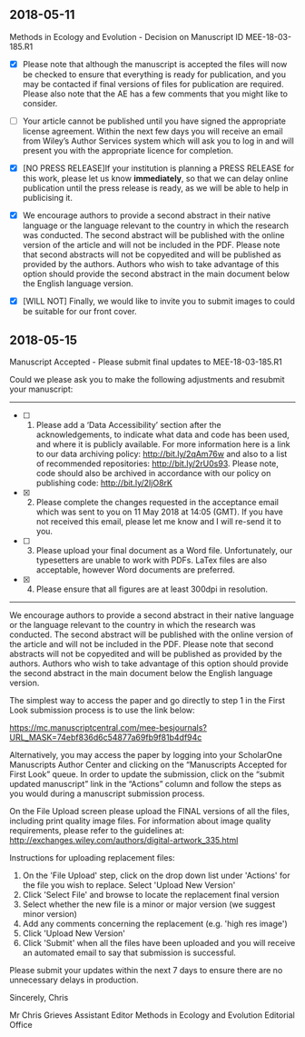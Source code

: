 ## 2018-05-11

Methods in Ecology and Evolution - Decision on Manuscript ID MEE-18-03-185.R1

 * [x] Please note that although the manuscript is accepted the files will now be checked to ensure that everything is ready for publication, and you may be contacted if final versions of files for publication are required. Please also note that the AE has a few comments that you might like to consider.

 * [ ] Your article cannot be published until you have signed the appropriate license agreement. Within the next few days you will receive an email from Wiley’s Author Services system which will ask you to log in and will present you with the appropriate licence for completion.

 * [x] [NO PRESS RELEASE]If your institution is planning a PRESS RELEASE for this work, please let us know <strong>immediately</strong>, so that we can delay online publication until the press release is ready, as we will be able to help in publicising it.

 * [x] We encourage authors to provide a second abstract in their native language or the language relevant to the country in which the research was conducted. The second abstract will be published with the online version of the article and will not be included in the PDF. Please note that second abstracts will not be copyedited and will be published as provided by the authors. Authors who wish to take advantage of this option should provide the second abstract in the main document below the English language version.

 * [x] [WILL NOT] Finally, we would like to invite you to submit images to could be suitable for our front cover.

## 2018-05-15

Manuscript Accepted - Please submit final updates to MEE-18-03-185.R1

Could we please ask you to make the following adjustments and resubmit your manuscript:

-----------------------------------------------------------

 * [ ] 1. Please add a ‘Data Accessibility’ section after the acknowledgements, to indicate what data and code has been used, and where it is publicly available. For more information here is a link to our data archiving policy: http://bit.ly/2qAm76w and also to a list of recommended repositories: http://bit.ly/2rU0s93. Please note, code should also be archived in accordance with our policy on publishing code: http://bit.ly/2IjO8rK

 * [x] 2. Please complete the changes requested in the acceptance email which was sent to you on 11 May 2018 at 14:05 (GMT). If you have not received this email, please let me know and I will re-send it to you.

 * [ ] 3. Please upload your final document as a Word file. Unfortunately, our typesetters are unable to work with PDFs. LaTex files are also acceptable, however Word documents are preferred.

 * [x] 4. Please ensure that all figures are at least 300dpi in resolution.

-----------------------------------------------------------

We encourage authors to provide a second abstract in their native language or the language relevant to the country in which the research was conducted. The second abstract will be published with the online version of the article and will not be included in the PDF. Please note that second abstracts will not be copyedited and will be published as provided by the authors. Authors who wish to take advantage of this option should provide the second abstract in the main document below the English language version.

The simplest way to access the paper and go directly to step 1 in the First Look submission process is to use the link below:

https://mc.manuscriptcentral.com/mee-besjournals?URL_MASK=74ebf836d6c54877a69fb9f81b4df94c

Alternatively, you may access the paper by logging into your ScholarOne Manuscripts Author Center and clicking on the “Manuscripts Accepted for First Look” queue. In order to update the submission, click on the “submit updated manuscript” link in the “Actions” column and follow the steps as you would during a manuscript submission process.

On the File Upload screen please upload the FINAL versions of all the files, including print quality image files. For information about image quality requirements, please refer to the guidelines at:
http://exchanges.wiley.com/authors/digital-artwork_335.html

Instructions for uploading replacement files:
1. On the 'File Upload' step, click on the drop down list under 'Actions' for the file you wish to replace. Select 'Upload New Version'
2. Click 'Select File' and browse to locate the replacement final version
3. Select whether the new file is a minor or major version (we suggest minor version)
4. Add any comments concerning the replacement (e.g. 'high res image')
5. Click 'Upload New Version'
6. Click 'Submit' when all the files have been uploaded and you will receive an automated email to say that submission is successful.

Please submit your updates within the next 7 days to ensure there are no unnecessary delays in production.

Sincerely,
Chris

Mr Chris Grieves
Assistant Editor
Methods in Ecology and Evolution Editorial Office